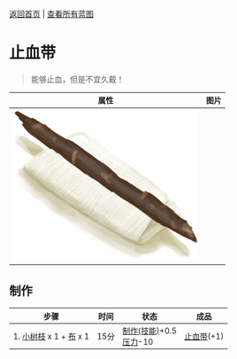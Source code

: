[返回首页](index.md)   |  [查看所有蓝图](blueprint.md)
# 止血带  
> 能够止血，但是不宜久戴！  
  
  属性  |   图片   
 ----  |  ----:   
   |  ![](Sprite/Tourniquet.png)   
  
## 制作  
步骤  |  时间  |  状态  |  成品  
----  |  ----  |  ----  |  ----  
1. [小树枝](Sticks.md) x 1 + [布](Cloth.md) x 1  |  15分  |  [制作(技能)](Skill_Crafting.md)+0.5<br>[压力](Stress.md)-10  |  [止血带](Tourniquet.md)(+1)  
